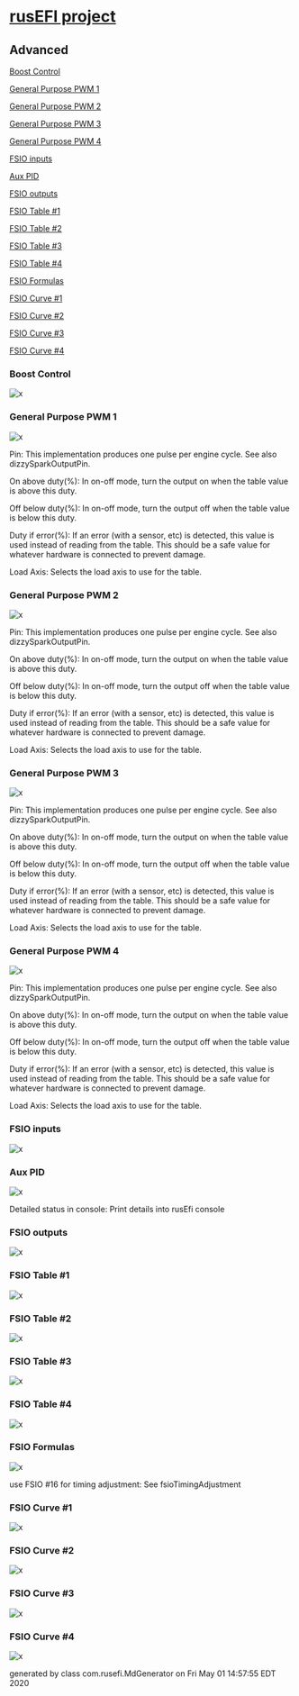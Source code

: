 # [rusEFI project](rusEFI-project)
## Advanced
[Boost Control](#Boost-Control)

[General Purpose PWM 1](#General-Purpose-PWM-1)

[General Purpose PWM 2](#General-Purpose-PWM-2)

[General Purpose PWM 3](#General-Purpose-PWM-3)

[General Purpose PWM 4](#General-Purpose-PWM-4)

[FSIO inputs](#FSIO-inputs)

[Aux PID](#Aux-PID)

[FSIO outputs](#FSIO-outputs)

[FSIO Table #1](#FSIO-Table-#1)

[FSIO Table #2](#FSIO-Table-#2)

[FSIO Table #3](#FSIO-Table-#3)

[FSIO Table #4](#FSIO-Table-#4)

[FSIO Formulas](#FSIO-Formulas)

[FSIO Curve #1](#FSIO-Curve-#1)

[FSIO Curve #2](#FSIO-Curve-#2)

[FSIO Curve #3](#FSIO-Curve-#3)

[FSIO Curve #4](#FSIO-Curve-#4)

### Boost Control
![x](overview/TS_generated/dialog_Boost_Control.png)

### General Purpose PWM 1
![x](overview/TS_generated/dialog_General_Purpose_PWM_1.png)

Pin: This implementation produces one pulse per engine cycle. See also dizzySparkOutputPin.

On above duty(%): In on-off mode, turn the output on when the table value is above this duty.

Off below duty(%): In on-off mode, turn the output off when the table value is below this duty.

Duty if error(%): If an error (with a sensor, etc) is detected, this value is used instead of reading from the table.
This should be a safe value for whatever hardware is connected to prevent damage.

Load Axis: Selects the load axis to use for the table.

### General Purpose PWM 2
![x](overview/TS_generated/dialog_General_Purpose_PWM_2.png)

Pin: This implementation produces one pulse per engine cycle. See also dizzySparkOutputPin.

On above duty(%): In on-off mode, turn the output on when the table value is above this duty.

Off below duty(%): In on-off mode, turn the output off when the table value is below this duty.

Duty if error(%): If an error (with a sensor, etc) is detected, this value is used instead of reading from the table.
This should be a safe value for whatever hardware is connected to prevent damage.

Load Axis: Selects the load axis to use for the table.

### General Purpose PWM 3
![x](overview/TS_generated/dialog_General_Purpose_PWM_3.png)

Pin: This implementation produces one pulse per engine cycle. See also dizzySparkOutputPin.

On above duty(%): In on-off mode, turn the output on when the table value is above this duty.

Off below duty(%): In on-off mode, turn the output off when the table value is below this duty.

Duty if error(%): If an error (with a sensor, etc) is detected, this value is used instead of reading from the table.
This should be a safe value for whatever hardware is connected to prevent damage.

Load Axis: Selects the load axis to use for the table.

### General Purpose PWM 4
![x](overview/TS_generated/dialog_General_Purpose_PWM_4.png)

Pin: This implementation produces one pulse per engine cycle. See also dizzySparkOutputPin.

On above duty(%): In on-off mode, turn the output on when the table value is above this duty.

Off below duty(%): In on-off mode, turn the output off when the table value is below this duty.

Duty if error(%): If an error (with a sensor, etc) is detected, this value is used instead of reading from the table.
This should be a safe value for whatever hardware is connected to prevent damage.

Load Axis: Selects the load axis to use for the table.

### FSIO inputs
![x](overview/TS_generated/dialog_FSIO_inputs.png)

### Aux PID
![x](overview/TS_generated/dialog_Aux_PID.png)

Detailed status in console: Print details into rusEfi console

### FSIO outputs
![x](overview/TS_generated/dialog_FSIO_outputs.png)

### FSIO Table #1
![x](overview/TS_generated/dialog_FSIO_Table_#1.png)

### FSIO Table #2
![x](overview/TS_generated/dialog_FSIO_Table_#2.png)

### FSIO Table #3
![x](overview/TS_generated/dialog_FSIO_Table_#3.png)

### FSIO Table #4
![x](overview/TS_generated/dialog_FSIO_Table_#4.png)

### FSIO Formulas
![x](overview/TS_generated/dialog_FSIO_Formulas.png)

use FSIO #16 for timing adjustment: See fsioTimingAdjustment

### FSIO Curve #1
![x](overview/TS_generated/dialog_FSIO_Curve_#1.png)

### FSIO Curve #2
![x](overview/TS_generated/dialog_FSIO_Curve_#2.png)

### FSIO Curve #3
![x](overview/TS_generated/dialog_FSIO_Curve_#3.png)

### FSIO Curve #4
![x](overview/TS_generated/dialog_FSIO_Curve_#4.png)


generated by class com.rusefi.MdGenerator on Fri May 01 14:57:55 EDT 2020
